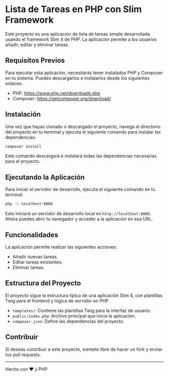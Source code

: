 # Lista de Tareas en PHP con Slim Framework

Este proyecto es una aplicación de lista de tareas simple desarrollada usando el framework Slim 4 de PHP. La aplicación permite a los usuarios añadir, editar y eliminar tareas.

## Requisitos Previos

Para ejecutar esta aplicación, necesitarás tener instalados PHP y Composer en tu sistema. Puedes descargarlos e instalarlos desde los siguientes enlaces:

- PHP: https://www.php.net/downloads.php
- Composer: https://getcomposer.org/download/

## Instalación

Una vez que hayas clonado o descargado el proyecto, navega al directorio del proyecto en tu terminal y ejecuta el siguiente comando para instalar las dependencias:

```bash
composer install
```

Este comando descargará e instalará todas las dependencias necesarias para el proyecto.

## Ejecutando la Aplicación

Para iniciar el servidor de desarrollo, ejecuta el siguiente comando en tu terminal:

```bash
php -S localhost:8080
```

Esto iniciará un servidor de desarrollo local en `http://localhost:8080`. Ahora puedes abrir tu navegador y acceder a la aplicación en esa URL.

## Funcionalidades

La aplicación permite realizar las siguientes acciones:

- Añadir nuevas tareas.
- Editar tareas existentes.
- Eliminar tareas.

## Estructura del Proyecto

El proyecto sigue la estructura típica de una aplicación Slim 4, con plantillas Twig para el frontend y lógica de servidor en PHP.

- `templates/`: Contiene las plantillas Twig para la interfaz de usuario.
- `public/index.php`: Archivo principal que inicia la aplicación.
- `composer.json`: Define las dependencias del proyecto.

## Contribuir

Si deseas contribuir a este proyecto, sientete libre de hacer un fork y enviar tus pull requests.

---

Hecho con ❤️ y PHP
